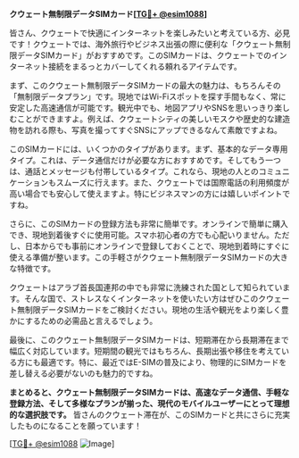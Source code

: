 **クウェート無制限データSIMカード[[TG💪+ @esim1088](https://t.me/s/esim1088)]**

皆さん、クウェートで快適にインターネットを楽しみたいと考えている方、必見です！クウェートでは、海外旅行やビジネス出張の際に便利な「クウェート無制限データSIMカード」がおすすめです。このSIMカードは、クウェートでのインターネット接続をまるっとカバーしてくれる頼れるアイテムです。

まず、このクウェート無制限データSIMカードの最大の魅力は、もちろんその「無制限データプラン」です。現地ではWi-Fiスポットを探す手間もなく、常に安定した高速通信が可能です。観光中でも、地図アプリやSNSを思いっきり楽しむことができますよ。例えば、クウェートシティの美しいモスクや歴史的な建造物を訪れる際も、写真を撮ってすぐSNSにアップできるなんて素敵ですよね。

このSIMカードには、いくつかのタイプがあります。まず、基本的なデータ専用タイプ。これは、データ通信だけが必要な方におすすめです。そしてもう一つは、通話とメッセージも付帯しているタイプ。これなら、現地の人とのコミュニケーションもスムーズに行えます。また、クウェートでは国際電話の利用頻度が高い場合でも安心して使えますよ。特にビジネスマンの方には嬉しいポイントですね。

さらに、このSIMカードの登録方法も非常に簡単です。オンラインで簡単に購入でき、現地到着後すぐに使用可能。スマホ初心者の方でも心配いりません。ただし、日本からでも事前にオンラインで登録しておくことで、現地到着時にすぐに使える準備が整います。この手軽さがクウェート無制限データSIMカードの大きな特徴です。

クウェートはアラブ首長国連邦の中でも非常に洗練された国として知られています。そんな国で、ストレスなくインターネットを使いたい方はぜひこのクウェート無制限データSIMカードをご検討ください。現地の生活や観光をより楽しく豊かにするための必需品と言えるでしょう。

最後に、このクウェート無制限データSIMカードは、短期滞在から長期滞在まで幅広く対応しています。短期間の観光ではもちろん、長期出張や移住を考えている方にも最適です。特に、最近ではE-SIMの普及により、物理的にSIMカードを差し替える必要がないのも魅力的ですね。

**まとめると、クウェート無制限データSIMカードは、高速なデータ通信、手軽な登録方法、そして多様なプランが揃った、現代のモバイルユーザーにとって理想的な選択肢です。** 皆さんのクウェート滞在が、このSIMカードと共にさらに充実したものになることを願っています！

[[TG💪+ @esim1088](https://t.me/s/esim1088) ![Image](https://i.postimg.cc/Y0z9fWf4/image.png)]